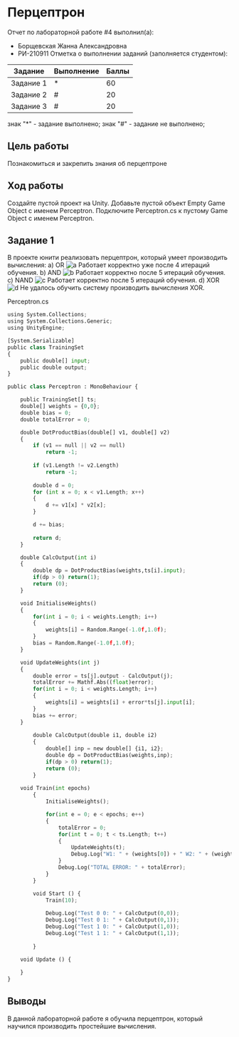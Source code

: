 # Перцептрон
Отчет по лабораторной работе #4 выполнил(а):
- Борщевская Жанна Александровна
- РИ-210911
Отметка о выполнении заданий (заполняется студентом):

| Задание | Выполнение | Баллы |
| ------ | ------ | ------ |
| Задание 1 | * | 60 |
| Задание 2 | # | 20 |
| Задание 3 | # | 20 |

знак "*" - задание выполнено; знак "#" - задание не выполнено;
## Цель работы
Познакомиться и закрепить знания об перцептроне
## Ход работы
Создайте пустой проект на Unity.
Добавьте пустой объект Empty Game Object с именем Perceptron.
Подключите Perceptron.cs к пустому Game Object с именем Perceptron.

## Задание 1
В проекте юнити реализовать перцептрон, который умеет производить вычисления:
а) OR
![а](https://user-images.githubusercontent.com/114568072/205083878-3738ab40-8fbe-46fc-b103-91c2ab5cebb6.jpg)
Работает корректно уже после 4 итераций обучения.
b) AND
![b](https://user-images.githubusercontent.com/114568072/205084517-139f9d5b-b515-4d6a-9672-f90ef651bb8d.jpg)
Работает корректно после 5 итераций обучения.
c) NAND 
![c](https://user-images.githubusercontent.com/114568072/205084801-28a6a336-c95a-420b-a5af-0a561fedd026.jpg)
Работает корректно после 5 итераций обучения.
d) XOR
![d](https://user-images.githubusercontent.com/114568072/205085043-a6ab3563-f505-400b-ac08-2d0724e3e7a1.jpg)
Не удалось обучить систему производить вычисления XOR.

Perceptron.cs
```py
using System.Collections;
using System.Collections.Generic;
using UnityEngine;

[System.Serializable]
public class TrainingSet
{
	public double[] input;
	public double output;
}

public class Perceptron : MonoBehaviour {

	public TrainingSet[] ts;
	double[] weights = {0,0};
	double bias = 0;
	double totalError = 0;

	double DotProductBias(double[] v1, double[] v2) 
	{
		if (v1 == null || v2 == null)
			return -1;
	 
		if (v1.Length != v2.Length)
			return -1;
	 
		double d = 0;
		for (int x = 0; x < v1.Length; x++)
		{
			d += v1[x] * v2[x];
		}

		d += bias;
	 
		return d;
	}

	double CalcOutput(int i)
	{
		double dp = DotProductBias(weights,ts[i].input);
		if(dp > 0) return(1);
		return (0);
	}

	void InitialiseWeights()
	{
		for(int i = 0; i < weights.Length; i++)
		{
			weights[i] = Random.Range(-1.0f,1.0f);
		}
		bias = Random.Range(-1.0f,1.0f);
	}

	void UpdateWeights(int j)
	{
		double error = ts[j].output - CalcOutput(j);
		totalError += Mathf.Abs((float)error);
		for(int i = 0; i < weights.Length; i++)
		{			
			weights[i] = weights[i] + error*ts[j].input[i]; 
		}
		bias += error;
	}
	
		double CalcOutput(double i1, double i2)
		{
			double[] inp = new double[] {i1, i2};
			double dp = DotProductBias(weights,inp);
			if(dp > 0) return(1);
			return (0);
		}
	
	void Train(int epochs)
		{
			InitialiseWeights();

			for(int e = 0; e < epochs; e++)
			{
				totalError = 0;
				for(int t = 0; t < ts.Length; t++)
				{
					UpdateWeights(t);
					Debug.Log("W1: " + (weights[0]) + " W2: " + (weights[1]) + " B: " + bias);
				}
				Debug.Log("TOTAL ERROR: " + totalError);
			}
		}

		void Start () {
			Train(10);
			
			Debug.Log("Test 0 0: " + CalcOutput(0,0));
			Debug.Log("Test 0 1: " + CalcOutput(0,1));
			Debug.Log("Test 1 0: " + CalcOutput(1,0));
			Debug.Log("Test 1 1: " + CalcOutput(1,1));		
			
		}

	void Update () {
		
	}
}
```
## Выводы
В данной лабораторной работе я обучила перцептрон, который научился производить простейшие вычисления.
